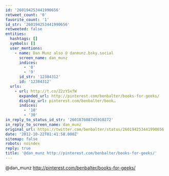 ```yaml
---
id: '260194253441990656'
retweet_count: '0'
favorite_count: '1'
id_str: '260194253441990656'
retweeted: false
entities:
  hashtags: []
  symbols: []
  user_mentions:
    - name: Dan Munz also @ danmunz.bsky.social
      screen_name: dan_munz
      indices:
        - '0'
        - '9'
      id_str: '12384312'
      id: '12384312'
  urls:
    - url: http://t.co/Z2zY5xfW
      expanded_url: http://pinterest.com/benbalter/books-for-geeks/
      display_url: pinterest.com/benbalter/book…
      indices:
        - '10'
        - '30'
in_reply_to_status_id_str: '260187608745910272'
in_reply_to_screen_name: dan_munz
original_url: https://twitter.com/benbalter/status/260194253441990656
date: '2012-10-22T01:41:58.000Z'
sitemap: false
robots: noindex
reply: true
title: '@dan_munz http://pinterest.com/benbalter/books-for-geeks/'
---
```


@dan_munz http://pinterest.com/benbalter/books-for-geeks/